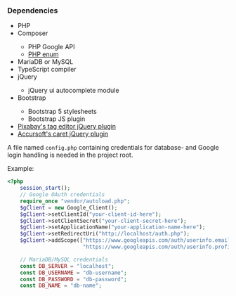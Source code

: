 ### Dependencies

<ul>
    <li>PHP</li>
    <li>Composer</li>
    <ul>
    <li>PHP Google API</li>
    <li><a href="https://github.com/myclabs/php-enum">PHP enum</a></li>
    </ul>
    <li>MariaDB or MySQL</li>
    <li>TypeScript compiler</li>
    <li>jQuery</li>
    <ul>
        <li>jQuery ui autocomplete module</li>
    </ul>
    <li>Bootstrap</li>
    <ul>
        <li>Bootstrap 5 stylesheets</li>
        <li>Bootstrap JS plugin</li>
    </ul>
    <li><a href="https://goodies.pixabay.com/jquery/tag-editor/demo.html">
            Pixabay's tag editor jQuery plugin</a>
    </li>
    <li><a href="https://github.com/accursoft/caret">Accursoft's caret jQuery plugin</a> </li>
</ul>
A file named <code>config.php</code> containing credentials for 
database- and Google login handling is needed in 
the project root.

Example:
```php
<?php
    session_start();
    // Google OAuth credentials
    require_once "vendor/autoload.php";
    $gClient = new Google_Client();
    $gClient->setClientId("your-client-id-here");
    $gClient->setClientSecret("your-client-secret-here");
    $gClient->setApplicationName("your-application-name-here");
    $gClient->setRedirectUri("http://localhost/auth.php");
    $gClient->addScope(["https://www.googleapis.com/auth/userinfo.email",
                        "https://www.googleapis.com/auth/userinfo.profile"]);

    // MariaDB/MySQL credentials
    const DB_SERVER = "localhost";
    const DB_USERNAME = "db-username";
    const DB_PASSWORD = "db-password";
    const DB_NAME = "db-name";
```